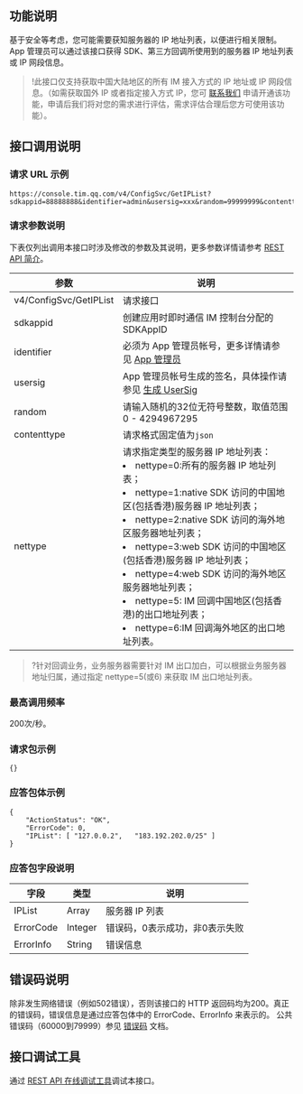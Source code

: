 ## 功能说明
基于安全等考虑，您可能需要获知服务器的 IP 地址列表，以便进行相关限制。App 管理员可以通过该接口获得 SDK、第三方回调所使用到的服务器 IP 地址列表或 IP 网段信息。  
>!此接口仅支持获取中国大陆地区的所有 IM 接入方式的 IP 地址或 IP 网段信息。（如需获取国外 IP 或者指定接入方式 IP，您可 [联系我们](https://cloud.tencent.com/document/product/269/59590) 申请开通该功能，申请后我们将对您的需求进行评估，需求评估合理后您方可使用该功能）。

## 接口调用说明
### 请求 URL 示例
```
https://console.tim.qq.com/v4/ConfigSvc/GetIPList?sdkappid=88888888&identifier=admin&usersig=xxx&random=99999999&contenttype=json&nettype=0
```
 
### 请求参数说明
 
下表仅列出调用本接口时涉及修改的参数及其说明，更多参数详情请参考 [REST API 简介](https://cloud.tencent.com/document/product/269/1519)。

| 参数               | 说明                                 |
| ------------------ | ------------------------------------ |
| v4/ConfigSvc/GetIPList | 请求接口                             |
| sdkappid           | 创建应用时即时通信 IM 控制台分配的 SDKAppID |
| identifier         | 必须为 App 管理员帐号，更多详情请参见 [App 管理员](https://cloud.tencent.com/document/product/269/31999#app-.E7.AE.A1.E7.90.86.E5.91.98)                |
| usersig            | App 管理员帐号生成的签名，具体操作请参见 [生成 UserSig](https://cloud.tencent.com/document/product/269/32688)    |
| random             | 请输入随机的32位无符号整数，取值范围0 - 4294967295                 |
|contenttype|请求格式固定值为`json`|
|nettype|请求指定类型的服务器 IP 地址列表：<br><li>nettype=0:所有的服务器 IP 地址列表；<br><li>nettype=1:native SDK 访问的中国地区(包括香港)服务器 IP 地址列表；<br><li>nettype=2:native SDK 访问的海外地区服务器地址列表；<br><li>nettype=3:web SDK 访问的中国地区(包括香港)服务器 IP 地址列表；<br><li>nettype=4:web SDK  访问的海外地区服务器地址列表；<br><li>nettype=5: IM 回调中国地区(包括香港)的出口地址列表；<br><li>nettype=6:IM 回调海外地区的出口地址列表。|

>?针对回调业务，业务服务器需要针对 IM 出口加白，可以根据业务服务器地址归属，通过指定 nettype=5(或6) 来获取 IM 出口地址列表。

### 最高调用频率
200次/秒。

### 请求包示例

```
{}
```


### 应答包体示例

```
{
    "ActionStatus": "OK",
    "ErrorCode": 0,
    "IPList": [ "127.0.0.2",   "183.192.202.0/25" ]
}
```

### 应答包字段说明

| 字段 | 类型 | 说明 |
|---------|---------|---------|
| IPList | Array | 	服务器 IP 列表 |
| ErrorCode|	Integer	|错误码，0表示成功，非0表示失败 |
| ErrorInfo | String  | 错误信息   |

## 错误码说明
除非发生网络错误（例如502错误），否则该接口的 HTTP 返回码均为200。真正的错误码，错误信息是通过应答包体中的 ErrorCode、ErrorInfo 来表示的。
公共错误码（60000到79999）参见 [错误码](https://cloud.tencent.com/document/product/269/1671) 文档。


## 接口调试工具

通过 [REST API 在线调试工具](https://29294-22989-29805-29810.cdn-go.cn/api-test.html#v4/ConfigSvc/GetIPList)调试本接口。
